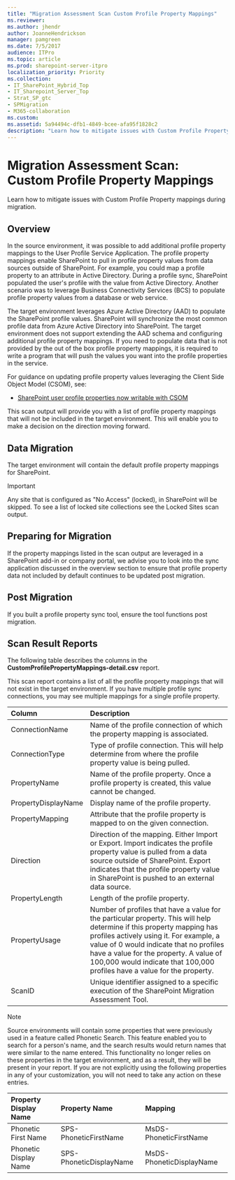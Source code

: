 ```yaml
---
title: "Migration Assessment Scan Custom Profile Property Mappings"
ms.reviewer: 
ms.author: jhendr
author: JoanneHendrickson
manager: pamgreen
ms.date: 7/5/2017
audience: ITPro
ms.topic: article
ms.prod: sharepoint-server-itpro
localization_priority: Priority
ms.collection:
- IT_SharePoint_Hybrid_Top
- IT_Sharepoint_Server_Top
- Strat_SP_gtc
- SPMigration
- M365-collaboration
ms.custom:
ms.assetid: 5a94494c-dfb1-4849-bcee-afa95f1828c2
description: "Learn how to mitigate issues with Custom Profile Property mappings during migration."
---
```


# Migration Assessment Scan: Custom Profile Property Mappings

Learn how to mitigate issues with Custom Profile Property mappings during migration.
  
## Overview

In the source environment, it was possible to add additional profile property mappings to the User Profile Service Application. The profile property mappings enable SharePoint to pull in profile property values from data sources outside of SharePoint. For example, you could map a profile property to an attribute in Active Directory. During a profile sync, SharePoint populated the user's profile with the value from Active Directory. Another scenario was to leverage Business Connectivity Services (BCS) to populate profile property values from a database or web service.
  
The target environment leverages Azure Active Directory (AAD) to populate the SharePoint profile values. SharePoint will synchronize the most common profile data from Azure Active Directory into SharePoint. The target environment does not support extending the AAD schema and configuring additional profile property mappings. If you need to populate data that is not provided by the out of the box profile property mappings, it is required to write a program that will push the values you want into the profile properties in the service.
  
For guidance on updating profile property values leveraging the Client Side Object Model (CSOM), see:
  
- [SharePoint user profile properties now writable with CSOM](https://blogs.msdn.microsoft.com/vesku/2014/11/07/sharepoint-user-profile-properties-now-writable-with-csom/)
    
This scan output will provide you with a list of profile property mappings that will not be included in the target environment. This will enable you to make a decision on the direction moving forward.
  
## Data Migration

The target environment will contain the default profile property mappings for SharePoint.
  
> [!IMPORTANT]
> Any site that is configured as "No Access" (locked), in SharePoint will be skipped. To see a list of locked site collections see the Locked Sites scan output. 
  
## Preparing for Migration

If the property mappings listed in the scan output are leveraged in a SharePoint add-in or company portal, we advise you to look into the sync application discussed in the overview section to ensure that profile property data not included by default continues to be updated post migration.
  
## Post Migration

If you built a profile property sync tool, ensure the tool functions post migration.
  
## Scan Result Reports

The following table describes the columns in the **CustomProfilePropertyMappings-detail.csv** report. 
  
This scan report contains a list of all the profile property mappings that will not exist in the target environment. If you have multiple profile sync connections, you may see multiple mappings for a single profile property.
  
|**Column﻿**|**Description﻿**|
|:-----|:-----|
|﻿ConnectionName  <br/> |﻿Name of the profile connection of which the property mapping is associated.  <br/> |
|ConnectionType  <br/> |﻿Type of profile connection. This will help determine from where the profile property value is being pulled.  <br/> |
|PropertyName  <br/> |﻿Name of the profile property. Once a profile property is created, this value cannot be changed.  <br/> |
|PropertyDisplayName  <br/> |﻿Display name of the profile property.  <br/> |
|PropertyMapping  <br/> |﻿Attribute that the profile property is mapped to on the given connection.  <br/> |
|Direction  <br/> |﻿Direction of the mapping. Either Import or Export. Import indicates the profile property value is pulled from a data source outside of SharePoint. Export indicates that the profile property value in SharePoint is pushed to an external data source.  <br/> |
|PropertyLength  <br/> |﻿Length of the profile property.  <br/> |
|PropertyUsage  <br/> |﻿Number of profiles that have a value for the particular property. This will help determine if this property mapping has profiles actively using it. For example, a value of 0 would indicate that no profiles have a value for the property. A value of 100,000 would indicate that 100,000 profiles have a value for the property.  <br/> |
|ScanID  <br/> |Unique identifier assigned to a specific execution of the SharePoint Migration Assessment Tool.  <br/> |
   
> [!NOTE]
> Source environments will contain some properties that were previously used in a feature called Phonetic Search. This feature enabled you to search for a person's name, and the search results would return names that were similar to the name entered. This functionality no longer relies on these properties in the target environment, and as a result, they will be present in your report. If you are not explicitly using the following properties in any of your customization, you will not need to take any action on these entries. 
  
|**Property Display Name**|**Property Name**|**Mapping**|
|:-----|:-----|:-----|
|Phonetic First Name  <br/> |SPS-PhoneticFirstName  <br/> |MsDS-PhoneticFirstName  <br/> |
|Phonetic Display Name  <br/> |SPS-PhoneticDisplayName  <br/> |MsDS-PhoneticDisplayName  <br/> |
   

